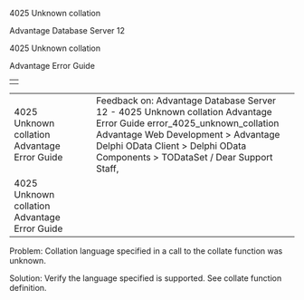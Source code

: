 4025 Unknown collation




Advantage Database Server 12  

4025 Unknown collation

Advantage Error Guide

|  |
| --- |
|  |

|  |  |  |  |  |
| --- | --- | --- | --- | --- |
| 4025 Unknown collation  Advantage Error Guide |  |  | Feedback on: Advantage Database Server 12 - 4025 Unknown collation Advantage Error Guide error\_4025\_unknown\_collation Advantage Web Development > Advantage Delphi OData Client > Delphi OData Components > TODataSet / Dear Support Staff, |  |
| 4025 Unknown collation  Advantage Error Guide |  |  |  |  |

Problem: Collation language specified in a call to the collate function was unknown.

Solution: Verify the language specified is supported. See collate function definition.